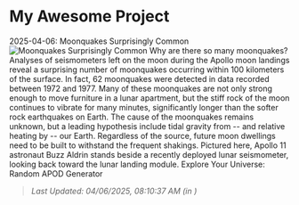 # My Awesome Project

<!-- APOD Start -->
2025-04-06: Moonquakes Surprisingly Common
![Moonquakes Surprisingly Common](https://apod.nasa.gov/apod/image/2504/AldrinSeismometer_Apollo11_960.jpg)
Why are there so many moonquakes?   Analyses of seismometers left on the moon during the Apollo moon landings reveal a surprising number of moonquakes occurring within 100 kilometers of the surface.   In fact, 62 moonquakes were detected in data recorded between 1972 and 1977.   Many of these moonquakes are not only strong enough to move furniture in a lunar apartment, but the stiff rock of the moon continues to vibrate for many minutes, significantly longer than the softer rock earthquakes on Earth.   The cause of the moonquakes remains unknown, but a leading hypothesis include tidal gravity from -- and relative heating by -- our Earth. Regardless of the source, future moon dwellings need to be built to withstand the frequent shakings.   Pictured here, Apollo 11 astronaut Buzz Aldrin stands beside a recently deployed lunar seismometer, looking back toward the lunar landing module.    Explore Your Universe: Random APOD Generator
> _Last Updated: 04/06/2025, 08:10:37 AM (in )_
<!-- APOD End -->
